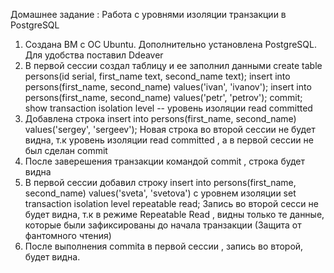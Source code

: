 Домашнее задание : Работа с уровнями изоляции транзакции в PostgreSQL
1. Создана ВМ с ОС Ubuntu. Дополнительно установлена PostgreSQL. Для удобства поставил Ddeaver
2. В первой сессии создал таблицу и ее заполнил данными
  create table persons(id serial, first_name text, second_name text);
  insert into persons(first_name, second_name) values('ivan', 'ivanov');
  insert into persons(first_name, second_name) values('petr', 'petrov');
  commit;
show transaction isolation level -- уровень изоляции read committed
3. Добавлена строка  insert into persons(first_name, second_name) values('sergey', 'sergeev');
Новая строка во второй сессии не будет видна, т.к уровень изоляции read committed , а в первой сессии не был сделан commit
4. После заверешения транзакции командой commit , строка будет видна
5. В первой сессии добавил строку insert into persons(first_name, second_name) values('sveta', 'svetova') с уровнем изоляции
      set transaction isolation level repeatable read;
   Запись во второй сесси не будет видна, т.к в режиме Repeatable Read , видны только те данные, которые были зафиксированы до начала транзакции (Защита от фантомного чтения)
6. После выполнения commita в первой сессии , запись во второй, будет видна.
